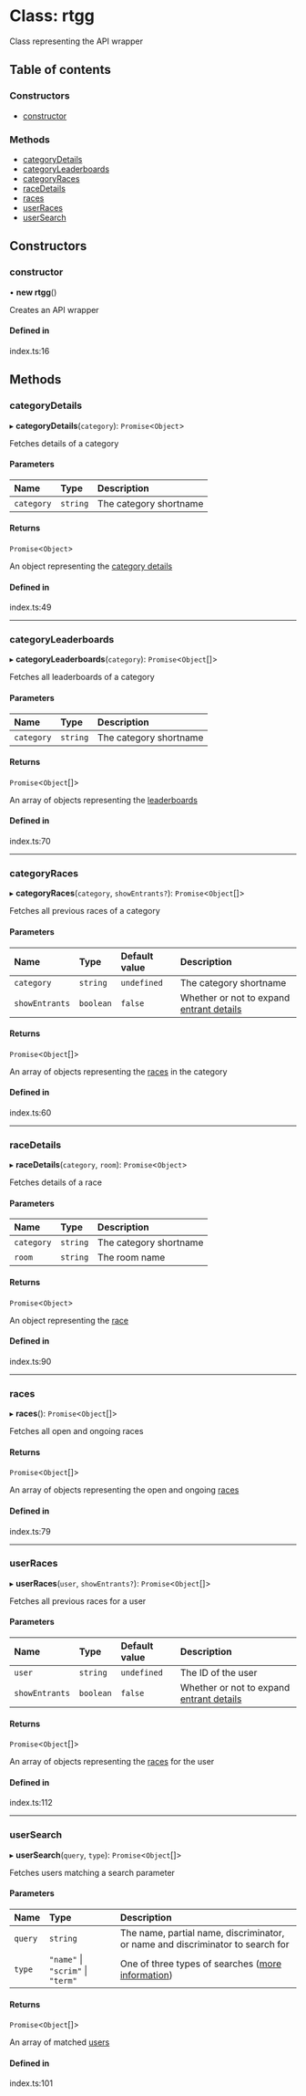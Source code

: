 # Class: rtgg

Class representing the API wrapper

## Table of contents

### Constructors

- [constructor](rtgg.md#constructor)

### Methods

- [categoryDetails](rtgg.md#categorydetails)
- [categoryLeaderboards](rtgg.md#categoryleaderboards)
- [categoryRaces](rtgg.md#categoryraces)
- [raceDetails](rtgg.md#racedetails)
- [races](rtgg.md#races)
- [userRaces](rtgg.md#userraces)
- [userSearch](rtgg.md#usersearch)

## Constructors

### constructor

• **new rtgg**()

Creates an API wrapper

#### Defined in

index.ts:16

## Methods

### categoryDetails

▸ **categoryDetails**(`category`): `Promise`<`Object`\>

Fetches details of a category

#### Parameters

| Name | Type | Description |
| :------ | :------ | :------ |
| `category` | `string` | The category shortname |

#### Returns

`Promise`<`Object`\>

An object representing the [category details](https://github.com/racetimeGG/racetime-app/wiki/Public-API-endpoints#field-breakdown-2)

#### Defined in

index.ts:49

___

### categoryLeaderboards

▸ **categoryLeaderboards**(`category`): `Promise`<`Object`[]\>

Fetches all leaderboards of a category

#### Parameters

| Name | Type | Description |
| :------ | :------ | :------ |
| `category` | `string` | The category shortname |

#### Returns

`Promise`<`Object`[]\>

An array of objects representing the [leaderboards](https://github.com/racetimeGG/racetime-app/wiki/Public-API-endpoints#field-breakdown-3)

#### Defined in

index.ts:70

___

### categoryRaces

▸ **categoryRaces**(`category`, `showEntrants?`): `Promise`<`Object`[]\>

Fetches all previous races of a category

#### Parameters

| Name | Type | Default value | Description |
| :------ | :------ | :------ | :------ |
| `category` | `string` | `undefined` | The category shortname |
| `showEntrants` | `boolean` | `false` | Whether or not to expand [entrant details](https://github.com/racetimeGG/racetime-app/wiki/Public-API-endpoints#field-breakdown-entrant) |

#### Returns

`Promise`<`Object`[]\>

An array of objects representing the [races](https://github.com/racetimeGG/racetime-app/wiki/Public-API-endpoints#field-breakdown-1) in the category

#### Defined in

index.ts:60

___

### raceDetails

▸ **raceDetails**(`category`, `room`): `Promise`<`Object`\>

Fetches details of a race

#### Parameters

| Name | Type | Description |
| :------ | :------ | :------ |
| `category` | `string` | The category shortname |
| `room` | `string` | The room name |

#### Returns

`Promise`<`Object`\>

An object representing the [race](https://github.com/racetimeGG/racetime-app/wiki/Public-API-endpoints#field-breakdown-4)

#### Defined in

index.ts:90

___

### races

▸ **races**(): `Promise`<`Object`[]\>

Fetches all open and ongoing races

#### Returns

`Promise`<`Object`[]\>

An array of objects representing the open and ongoing [races](https://github.com/racetimeGG/racetime-app/wiki/Public-API-endpoints#field-breakdown-1)

#### Defined in

index.ts:79

___

### userRaces

▸ **userRaces**(`user`, `showEntrants?`): `Promise`<`Object`[]\>

Fetches all previous races for a user

#### Parameters

| Name | Type | Default value | Description |
| :------ | :------ | :------ | :------ |
| `user` | `string` | `undefined` | The ID of the user |
| `showEntrants` | `boolean` | `false` | Whether or not to expand [entrant details](https://github.com/racetimeGG/racetime-app/wiki/Public-API-endpoints#field-breakdown-entrant) |

#### Returns

`Promise`<`Object`[]\>

An array of objects representing the [races](https://github.com/racetimeGG/racetime-app/wiki/Public-API-endpoints#field-breakdown-1) for the user

#### Defined in

index.ts:112

___

### userSearch

▸ **userSearch**(`query`, `type`): `Promise`<`Object`[]\>

Fetches users matching a search parameter

#### Parameters

| Name | Type | Description |
| :------ | :------ | :------ |
| `query` | `string` | The name, partial name, discriminator, or name and discriminator to search for |
| `type` | ``"name"`` \| ``"scrim"`` \| ``"term"`` | One of three types of searches ([more information](https://github.com/racetimeGG/racetime-app/wiki/Public-API-endpoints#user-search)) |

#### Returns

`Promise`<`Object`[]\>

An array of matched [users](https://github.com/racetimeGG/racetime-app/wiki/Public-API-endpoints#user-data)

#### Defined in

index.ts:101
